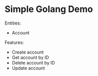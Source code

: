 # Simple Golang Demo

Entities:
- Account

Features: 
- Create account
- Get account by ID
- Delete account by ID
- Update account
